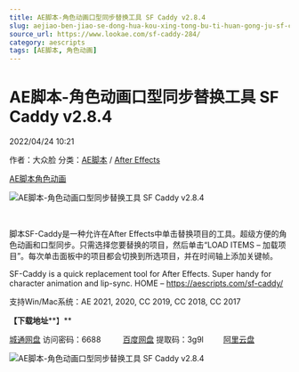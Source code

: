 ```yaml
---
title: AE脚本-角色动画口型同步替换工具 SF Caddy v2.8.4
slug: aejiao-ben-jiao-se-dong-hua-kou-xing-tong-bu-ti-huan-gong-ju-sf-caddy-v2-8-4
source_url: https://www.lookae.com/sf-caddy-284/
category: aescripts
tags: [AE脚本, 角色动画]
---
```

# AE脚本-角色动画口型同步替换工具 SF Caddy v2.8.4

2022/04/24 10:21

作者：大众脸
分类：[AE脚本](https://www.lookae.com/after-effects/aescripts/) / [After Effects](https://www.lookae.com/after-effects/)

[AE脚本](https://www.lookae.com/tag/ae%e8%84%9a%e6%9c%ac/)[角色动画](https://www.lookae.com/tag/%e8%a7%92%e8%89%b2%e5%8a%a8%e7%94%bb/)

![AE脚本-角色动画口型同步替换工具 SF Caddy v2.8.4](https://www.lookae.com/wp-content/uploads/2020/11/SF-Caddy-v1.jpg "AE脚本-角色动画口型同步替换工具 SF Caddy v2.8.4-LookAE.com")

﻿

脚本SF-Caddy是一种允许在After Effects中单击替换项目的工具。超级方便的角色动画和口型同步。只需选择您要替换的项目，然后单击“LOAD ITEMS – 加载项目”。每次单击面板中的项目都会切换到所选项目，并在时间轴上添加关键帧。

SF-Caddy is a quick replacement tool for After Effects. Super handy for character animation and lip-sync. HOME – https://aescripts.com/sf-caddy/

支持Win/Mac系统：AE 2021, 2020, CC 2019, CC 2018, CC 2017

**【下载地址****】**

[城通网盘](https://url70.ctfile.com/f/2827370-573191041-fb5959?p=4431) 访问密码：6688          [百度网盘](https://pan.baidu.com/s/1KwTQaYHuwG7nR-sGxV9TlA?pwd=3g9l) 提取码：3g9l         [阿里云盘](https://www.aliyundrive.com/s/LAyr5WnqX8Z)

![AE脚本-角色动画口型同步替换工具 SF Caddy v2.8.4](https://img.alicdn.com/imgextra/i3/705956171/O1CN01rw45A11vSMl2Gk6kt_!!705956171.gif "AE脚本-角色动画口型同步替换工具 SF Caddy v2.8.4-LookAE.com")
